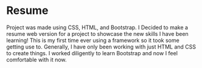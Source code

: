# Resume
Project was made using CSS, HTML, and Bootstrap.
I Decided to make a resume web version for a project to showcase the new skills I have been learning!
This is my first time ever using a framework so it took some getting use to.
Generally, I have only been working with just HTML and CSS to create things.
I worked diligently to learn Bootstrap and now I feel comfortable with it now.
